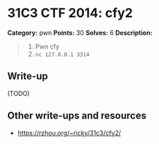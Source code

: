 # 31C3 CTF 2014: cfy2

**Category:** pwn
**Points:** 30
**Solves:** 6
**Description:**

> 1. Pwn cfy
> 2. `nc 127.0.0.1 3314`

## Write-up

(TODO)

## Other write-ups and resources

* <https://rzhou.org/~ricky/31c3/cfy2/>

